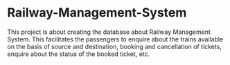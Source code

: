 # Railway-Management-System
This project is about creating the database about Railway Management System. This facilitates the passengers to enquire about the trains available on the basis of source and destination, booking and cancellation of tickets, enquire about the status of the booked ticket, etc.
